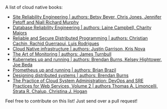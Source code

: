 A list of cloud native books:

* [Site Reliability Engineering | authors: Betsy Beyer, Chris Jones, Jennifer Petoff and Niall Richard Murphy](https://landing.google.com/sre/book.html)
* [Database Reliability Engineering | authors: Laine Campbell, Charity Majors](http://shop.oreilly.com/product/0636920039761.do)
* [Reliable and Secure Distributed Programming | authors:  Christian Cachin, Rachid Guerraoui, Luis Rodrigues](https://www.amazon.it/Introduction-Reliable-Secure-Distributed-Programming/dp/3642152597/ref=mt_hardcover?_encoding=UTF8&me=)
* [Cloud Native infrastructure | authors: Justin Garrison, Kris Nova](http://shop.oreilly.com/product/0636920075837.do)
* [The Art of Monitoring | authors: James Turnbull](https://artofmonitoring.com/)
* [Kubernetes up and running | authors: Brendan Burns, Kelsey Hightower, Joe Beda](http://shop.oreilly.com/product/0636920043874.do)
* [Prometheus up and running | authors: Brian Brazil](http://shop.oreilly.com/product/0636920147343.do)
* [Designing distributed systems | authors: Brendan Burns](http://shop.oreilly.com/product/0636920072768.do)
* [The Practice of Cloud System Administration: DevOps and SRE Practices for Web Services, Volume 2 | authors Thomas A. Limoncelli, Strata R. Chalup, Christina J. Hogan](https://www.amazon.com/Practice-Cloud-System-Administration-Practices/dp/032194318X)

Feel free to contribute on this list! Just send over a pull request!
